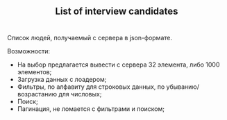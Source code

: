 <h2 align="center">List of interview candidates</h2>

#

Список людей, получаемый с сервера в json-формате.

Возможности:
- На выбор предлагается вывести с сервера 32 элемента, либо 1000 элементов;
- Загрузка данных с лоадером;  
- Фильтры, по алфавиту для строковых данных, по убыванию/возрастанию для числовых;
- Поиск;
- Пагинация, не ломается с фильтрами и поиском;